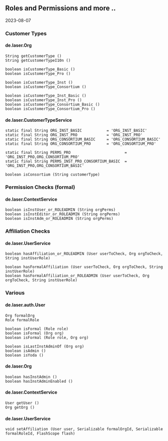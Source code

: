 
## Roles and Permissions and more ..

2023-08-07

### Customer Types

#### de.laser.Org

    String getCustomerType ()
    String getCustomerTypeI10n ()

    boolean isCustomerType_Basic ()
    boolean isCustomerType_Pro ()

    boolean isCustomerType_Inst ()
    boolean isCustomerType_Consortium ()

    boolean isCustomerType_Inst_Basic ()
    boolean isCustomerType_Inst_Pro ()
    boolean isCustomerType_Consortium_Basic ()
    boolean isCustomerType_Consortium_Pro ()

#### de.laser.CustomerTypeService

    static final String ORG_INST_BASIC           = 'ORG_INST_BASIC'
    static final String ORG_INST_PRO             = 'ORG_INST_PRO'
    static final String ORG_CONSORTIUM_BASIC     = 'ORG_CONSORTIUM_BASIC'
    static final String ORG_CONSORTIUM_PRO       = 'ORG_CONSORTIUM_PRO'

    static final String PERMS_PRO                        = 'ORG_INST_PRO,ORG_CONSORTIUM_PRO'
    static final String PERMS_INST_PRO_CONSORTIUM_BASIC  = 'ORG_INST_PRO,ORG_CONSORTIUM_BASIC'

    boolean isConsortium (String customerType)


### Permission Checks (formal)

#### de.laser.ContextService

    boolean isInstUser_or_ROLEADMIN (String orgPerms)
    boolean isInstEditor_or_ROLEADMIN (String orgPerms)
    boolean isInstAdm_or_ROLEADMIN (String orgPerms)


### Affiliation Checks

#### de.laser.UserService

    boolean hasAffiliation_or_ROLEADMIN (User userToCheck, Org orgToCheck, String instUserRole)

    boolean hasFormalAffiliation (User userToCheck, Org orgToCheck, String instUserRole)
    boolean hasFormalAffiliation_or_ROLEADMIN (User userToCheck, Org orgToCheck, String instUserRole)


### Various

#### de.laser.auth.User

    Org formalOrg
    Role formalRole

    boolean isFormal (Role role)
    boolean isFormal (Org org)
    boolean isFormal (Role role, Org org)

    boolean isLastInstAdminOf (Org org)
    boolean isAdmin ()
    boolean isYoda ()

#### de.laser.Org

    boolean hasInstAdmin ()
    boolean hasInstAdminEnabled ()

#### de.laser.ContextService

    User getUser ()
    Org getOrg ()

#### de.laser.UserService

    void setAffiliation (User user, Serializable formalOrgId, Serializable formalRoleId, FlashScope flash)
